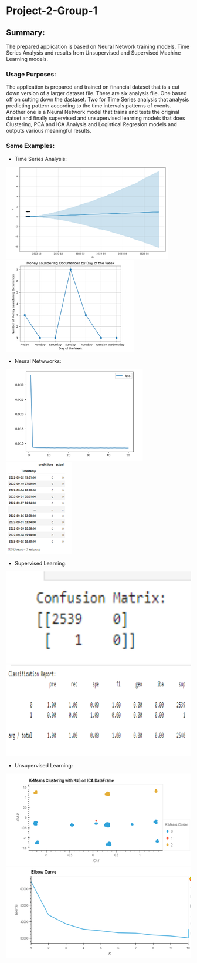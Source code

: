 # Project-2-Group-1

## Summary:
The prepared application is based on Neural Network training models, Time Series Analysis and results from Unsupervised and Supervised Machine Learning models.

### Usage Purposes:
The application is prepared and trained on financial dataset that is a cut down version of a larger dataset file. There are six analysis file. One based off on cutting down the dastaset. Two for Time Series analysis that analysis predicting pattern according to the time intervals patterns of events. Another one is a Neural Network model that trains and tests the original datset and finally supervised and unsupervised learning models that does Clustering, PCA and ICA Analysis and Logistical Regresion models and outputs various meaningful results.

### Some Examples:
* Time Series Analysis:

<img src="Time1.png" width="" height="250">

<img src="Time2.png" width="" height="250">

* Neural Netwworks:

<img src="Neural1.png" width="" height="250">

<img src="Neural2.png" width="" height="250">

* Supervised Learning:

<img src="Super1.png" width="" height="250">

<img src="Super2.png" width="" height="250">

* Unsupervised Learning:

<img src="Unsuper1.png" width="" height="250">

<img src="Unsuper2.png" width="" height="250">